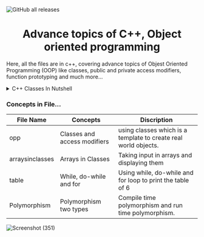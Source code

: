 <img alt="GitHub all releases" src="https://img.shields.io/github/downloads/PradeepSahhu/c-2/total?color=%23000000&label=Version&logo=C%2B%2B&logoColor=%23A30701&style=plastic">


<h1 align="center"> Advance topics of C++, Object oriented programming </h1>

<p> 
  Here, all the files are in c++, covering advance topics of Objest Oriented Programming (OOP) like classes, public and private access modifiers, function prototyping
  and much more... 
</p>
  
<details><summary>C++ Classes In Nutshell</summary>
<p>

#### Private (Default) are only accesse by other functions whereas public can be accesse by everyone.

```
  #include <iostream>
  using namespace std;
  
  class shop {
      int itemID[10]; // By default this is private.
      int itemPrice[10];
      int counter;
  public:
      void initcounter(void){counter = 0;} //Every new obj made by using this class will have a default contract = 0;
      void setPrice(void);
      void displayPrice(void);
  
  };
  void shop :: setPrice(void){
    cout<<"Enter ItemID "<<endl;
    cin>>itemID[counter]>>endl;
    cout<<"Enter Item Price"<<endl;
    cin>>itemPrice[counter]>>endl;
    counter++;
  }
  void shop ::displayPrice(void){
    for (int i = 0; i < counter; i++)
    {
        cout<<"The Price of the Item with ID- "<<itemId[i]<<" is: "<<itemPrice[i]<<endl;
    }
    
}
  
  int main(){
   shop dukaan;
    dukaan.initCounter();
    dukaan.setPrice();
    dukaan.setPrice();
    dukaan.setPrice();
    dukaan.displayPrice();                                                                                
                                                                                        
  return 0;
  }
  
```

</p>
</details>
  
### Concepts in File...
  
|File Name | Concepts | Discription |
| --- | --- | --- |
| opp | Classes and access modifiers | using classes which is a template to create real world objects. |
| arraysinclasses | Arrays in Classes | Taking input in arrays and displaying them |
| table | While, do-while and for | Using while, do-while and for loop to print the table of 6 |
| Polymorphism | Polymorphism two types | Compile time polymorphism and run time polymorphism. | 


![Screenshot (351)](https://user-images.githubusercontent.com/94203408/177679446-3363d441-b121-4b3b-9239-18570b80d8be.png)

